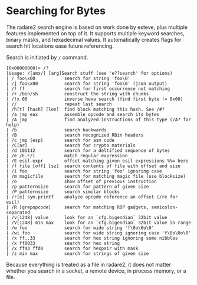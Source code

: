 # Searching for Bytes

The radare2 search engine is based on work done by esteve, plus multiple features implemented on top of it. It supports multiple keyword searches, binary masks, and hexadecimal values. It automatically creates flags for search hit locations ease future referencing.

Search is initiated by `/` command.

    [0x00000000]> /?
    |Usage: /[amx/] [arg]Search stuff (see 'e??search' for options)
    | / foo\x00           search for string 'foo\0'
    | /j foo\x00          search for string 'foo\0' (json output)
    | /! ff               search for first occurrence not matching
    | /+ /bin/sh          construct the string with chunks
    | /!x 00              inverse hexa search (find first byte != 0x00)
    | //                  repeat last search
    | /h[t] [hash] [len]  find block matching this hash. See /#?
    | /a jmp eax          assemble opcode and search its bytes
    | /A jmp              find analyzed instructions of this type (/A? for help)
    | /b                  search backwards
    | /B                  search recognized RBin headers
    | /c jmp [esp]        search for asm code
    | /C[ar]              search for crypto materials
    | /d 101112           search for a deltified sequence of bytes
    | /e /E.F/i           match regular expression
    | /E esil-expr        offset matching given esil expressions %%= here
    | /f file [off] [sz]  search contents of file with offset and size
    | /i foo              search for string 'foo' ignoring case
    | /m magicfile        search for matching magic file (use blocksize)
    | /o                  show offset of previous instruction
    | /p patternsize      search for pattern of given size
    | /P patternsize      search similar blocks
    | /r[e] sym.printf    analyze opcode reference an offset (/re for esil)
    | /R [grepopcode]     search for matching ROP gadgets, semicolon-separated
    | /v[1248] value      look for an `cfg.bigendian` 32bit value
    | /V[1248] min max    look for an `cfg.bigendian` 32bit value in range
    | /w foo              search for wide string 'f\0o\0o\0'
    | /wi foo             search for wide string ignoring case 'f\0o\0o\0'
    | /x ff..33           search for hex string ignoring some nibbles
    | /x ff0033           search for hex string
    | /x ff43 ffd0        search for hexpair with mask
    | /z min max          search for strings of given size

Because everything is treated as a file in radare2, it does not matter whether you search in a socket, a remote device, in process memory, or a file.
